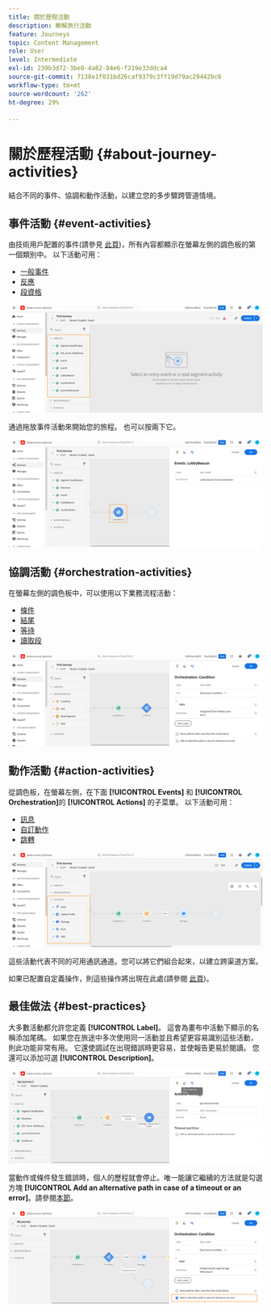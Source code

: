 ```yaml
---
title: 關於歷程活動
description: 瞭解旅行活動
feature: Journeys
topic: Content Management
role: User
level: Intermediate
exl-id: 239b3d72-3be0-4a82-84e6-f219e33ddca4
source-git-commit: 7138e1f031bd26caf9379c3ff19d79ac29442bc6
workflow-type: tm+mt
source-wordcount: '262'
ht-degree: 29%

---
```


# 關於歷程活動 {#about-journey-activities}

結合不同的事件、協調和動作活動，以建立您的多步驟跨管道情境。

## 事件活動 {#event-activities}

由技術用戶配置的事件(請參見 [此頁](../event/about-events.md))，所有內容都顯示在螢幕左側的調色板的第一個類別中。 以下活動可用：

* [一般事件](../building-journeys/general-events.md)
* [反應](../building-journeys/reaction-events.md)
* [段資格](../building-journeys/segment-qualification-events.md)

![](../assets/journey43.png)

通過拖放事件活動來開始您的旅程。 也可以按兩下它。

![](../assets/journey44.png)

## 協調活動 {#orchestration-activities}

在螢幕左側的調色板中，可以使用以下業務流程活動：

* [條件](../building-journeys/condition-activity.md)
* [結尾](../building-journeys/end-activity.md)
* [等待](../building-journeys/wait-activity.md)
* [讀取段](../building-journeys/read-segment.md)

![](../assets/journey49.png)

## 動作活動 {#action-activities}

從調色板，在螢幕左側，在下面 **[!UICONTROL Events]** 和 **[!UICONTROL Orchestration]**&#x200B;的 **[!UICONTROL Actions]** 的子菜單。 以下活動可用：

* [訊息](../building-journeys/journeys-message.md)
* [自訂動作](../building-journeys/using-custom-actions.md)
* [跳轉](../building-journeys/jump.md)

![](../assets/journey58.png)

這些活動代表不同的可用通訊通道。您可以將它們組合起來，以建立跨渠道方案。

如果已配置自定義操作，則這些操作將出現在此處(請參閱 [此頁](../building-journeys/using-custom-actions.md))。

## 最佳做法 {#best-practices}

大多數活動都允許您定義 **[!UICONTROL Label]**。 這會為畫布中活動下顯示的名稱添加尾碼。 如果您在旅途中多次使用同一活動並且希望更容易識別這些活動，則此功能非常有用。 它還使調試在出現錯誤時更容易，並使報告更易於閱讀。 您還可以添加可選 **[!UICONTROL Description]**。

![](../assets/journey59bis.png)

當動作或條件發生錯誤時，個人的歷程就會停止。唯一能讓它繼續的方法就是勾選方塊 **[!UICONTROL Add an alternative path in case of a timeout or an error]**。請參閱[本節](../building-journeys/using-the-journey-designer.md#paths)。

![](../assets/journey42.png)
